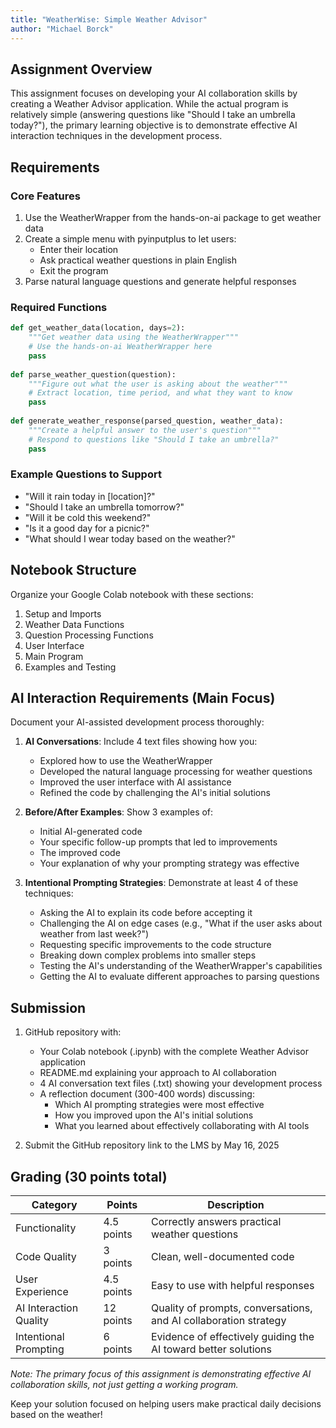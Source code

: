 ```yaml
---
title: "WeatherWise: Simple Weather Advisor"
author: "Michael Borck"
---
```


## Assignment Overview

This assignment focuses on developing your AI collaboration skills by creating a Weather Advisor application. While the actual program is relatively simple (answering questions like "Should I take an umbrella today?"), the primary learning objective is to demonstrate effective AI interaction techniques in the development process.

## Requirements

### Core Features
1. Use the WeatherWrapper from the hands-on-ai package to get weather data
2. Create a simple menu with pyinputplus to let users:
   - Enter their location
   - Ask practical weather questions in plain English
   - Exit the program
3. Parse natural language questions and generate helpful responses

### Required Functions

```python
def get_weather_data(location, days=2):
    """Get weather data using the WeatherWrapper"""
    # Use the hands-on-ai WeatherWrapper here
    pass
    
def parse_weather_question(question):
    """Figure out what the user is asking about the weather"""
    # Extract location, time period, and what they want to know
    pass
    
def generate_weather_response(parsed_question, weather_data):
    """Create a helpful answer to the user's question"""
    # Respond to questions like "Should I take an umbrella?"
    pass
```

### Example Questions to Support
- "Will it rain today in [location]?"
- "Should I take an umbrella tomorrow?"
- "Will it be cold this weekend?"
- "Is it a good day for a picnic?"
- "What should I wear today based on the weather?"

## Notebook Structure
Organize your Google Colab notebook with these sections:
1. Setup and Imports
2. Weather Data Functions
3. Question Processing Functions
4. User Interface
5. Main Program
6. Examples and Testing

## AI Interaction Requirements (Main Focus)

Document your AI-assisted development process thoroughly:

1. **AI Conversations**: Include 4 text files showing how you:
   - Explored how to use the WeatherWrapper
   - Developed the natural language processing for weather questions
   - Improved the user interface with AI assistance
   - Refined the code by challenging the AI's initial solutions

2. **Before/After Examples**: Show 3 examples of:
   - Initial AI-generated code
   - Your specific follow-up prompts that led to improvements
   - The improved code
   - Your explanation of why your prompting strategy was effective

3. **Intentional Prompting Strategies**: Demonstrate at least 4 of these techniques:
   - Asking the AI to explain its code before accepting it
   - Challenging the AI on edge cases (e.g., "What if the user asks about weather from last week?")
   - Requesting specific improvements to the code structure
   - Breaking down complex problems into smaller steps
   - Testing the AI's understanding of the WeatherWrapper's capabilities
   - Getting the AI to evaluate different approaches to parsing questions

## Submission

1. GitHub repository with:
   - Your Colab notebook (.ipynb) with the complete Weather Advisor application
   - README.md explaining your approach to AI collaboration
   - 4 AI conversation text files (.txt) showing your development process
   - A reflection document (300-400 words) discussing:
     - Which AI prompting strategies were most effective
     - How you improved upon the AI's initial solutions
     - What you learned about effectively collaborating with AI tools

2. Submit the GitHub repository link to the LMS by May 16, 2025

## Grading (30 points total)
| Category | Points | Description |
|----------|--------|-------------|
| Functionality | 4.5 points | Correctly answers practical weather questions |
| Code Quality | 3 points | Clean, well-documented code |
| User Experience | 4.5 points | Easy to use with helpful responses |
| AI Interaction Quality | 12 points | Quality of prompts, conversations, and AI collaboration strategy |
| Intentional Prompting | 6 points | Evidence of effectively guiding the AI toward better solutions |

*Note: The primary focus of this assignment is demonstrating effective AI collaboration skills, not just getting a working program.*

Keep your solution focused on helping users make practical daily decisions based on the weather!
